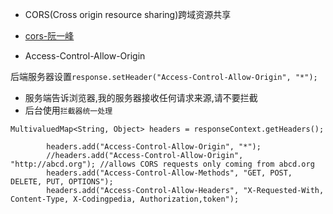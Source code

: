 - CORS(Cross origin resource sharing)跨域资源共享
- [cors-阮一峰](http://www.ruanyifeng.com/blog/2016/04/cors.html)

- Access-Control-Allow-Origin

后端服务器设置`response.setHeader("Access-Control-Allow-Origin", "*");`
- 服务端告诉浏览器,我的服务器接收任何请求来源,请不要拦截
- 后台使用`拦截器统一处理`

```
MultivaluedMap<String, Object> headers = responseContext.getHeaders();

        headers.add("Access-Control-Allow-Origin", "*");
        //headers.add("Access-Control-Allow-Origin", "http://abcd.org"); //allows CORS requests only coming from abcd.org
        headers.add("Access-Control-Allow-Methods", "GET, POST, DELETE, PUT, OPTIONS");
        headers.add("Access-Control-Allow-Headers", "X-Requested-With, Content-Type, X-Codingpedia, Authorization,token");

```
